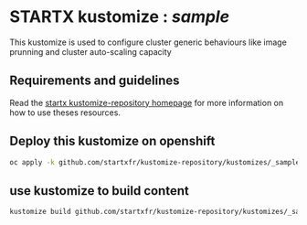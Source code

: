 # STARTX kustomize : _sample_

This kustomize is used to configure cluster generic behaviours like image prunning and cluster auto-scaling capacity

## Requirements and guidelines

Read the [startx kustomize-repository homepage](https://startxfr.github.io/kustomize-repository) for
more information on how to use theses resources.

## Deploy this kustomize on openshift

```bash
oc apply -k github.com/startxfr/kustomize-repository/kustomizes/_sample_
```

## use kustomize to build content

```bash
kustomize build github.com/startxfr/kustomize-repository/kustomizes/_sample_
```
